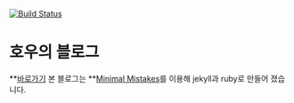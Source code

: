 
[![Build Status](https://travis-ci.org/Vnthf/blog.svg?branch=gh-pages)](https://travis-ci.org/Vnthf/blog)

# 호우의 블로그 
**[바로가기](Vnthf.github.io/blog)
본 블로그는 **[Minimal Mistakes](http://mmistakes.github.io/minimal-mistakes)를 이용해 jekyll과 ruby로 만들어 졌습니다.

